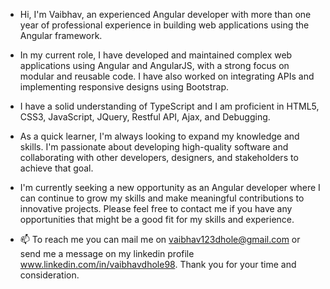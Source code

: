 - Hi, I'm Vaibhav, an experienced Angular developer with more than one year of professional experience in building web applications using the Angular framework.

- In my current role, I have developed and maintained complex web applications using Angular and AngularJS, with a strong focus on modular and reusable code. I have also worked on integrating APIs and implementing responsive designs using Bootstrap.
- I have a solid understanding of TypeScript and I am proficient in HTML5, CSS3, JavaScript, JQuery, Restful API, Ajax, and Debugging.
 
- As a quick learner, I'm always looking to expand my knowledge and skills. I'm passionate about developing high-quality software and collaborating with other developers, designers, and stakeholders to achieve that goal.

- I'm currently seeking a new opportunity as an Angular developer where I can continue to grow my skills and make meaningful contributions to innovative projects. Please feel free to contact me if you have any opportunities that might be a good fit for my skills and experience.

- 📫 To reach me you can mail me on vaibhav123dhole@gmail.com or send me a message on my linkedin profile www.linkedin.com/in/vaibhavdhole98.
Thank you for your time and consideration.
